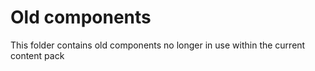 # Old components
This folder contains old components no longer in use within the current content pack